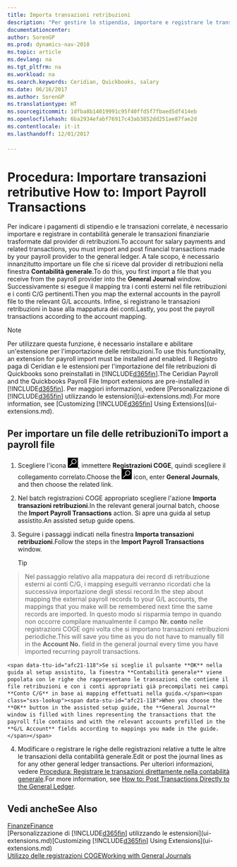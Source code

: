 ```yaml
---
title: Importa transazioni retribuzioni
description: "Per gestire lo stipendio, importare e registrare le transazioni finanziarie dal provider di retribuzioni nella contabilità generale, utilizzando un'estensione di retribuzione quale Ceridian o Quickbooks."
documentationcenter: 
author: SorenGP
ms.prod: dynamics-nav-2018
ms.topic: article
ms.devlang: na
ms.tgt_pltfrm: na
ms.workload: na
ms.search.keywords: Ceridian, Quickbooks, salary
ms.date: 06/16/2017
ms.author: SorenGP
ms.translationtype: HT
ms.sourcegitcommit: 1dfba8b14019991c95f40ffd5f7fbaed5df414eb
ms.openlocfilehash: 6ba2934efabf76917c43ab3852dd251ae87fae2d
ms.contentlocale: it-it
ms.lasthandoff: 12/01/2017

---
```

# <a name="how-to-import-payroll-transactions"></a><span data-ttu-id="afc21-103">Procedura: Importare transazioni retributive </span><span class="sxs-lookup"><span data-stu-id="afc21-103">How to: Import Payroll Transactions</span></span>
<span data-ttu-id="afc21-104">Per indicare i pagamenti di stipendio e le transazioni correlate, è necessario importare e registrare in contabilità generale le transazioni finanziarie trasformate dal provider di retribuzioni.</span><span class="sxs-lookup"><span data-stu-id="afc21-104">To account for salary payments and related transactions, you must import and post financial transactions made by your payroll provider to the general ledger.</span></span> <span data-ttu-id="afc21-105">A tale scopo, è necessario innanzitutto importare un file che si riceve dal provider di retribuzioni nella finestra **Contabilità generale**.</span><span class="sxs-lookup"><span data-stu-id="afc21-105">To do this, you first import a file that you receive from the payroll provider into the **General Journal** window.</span></span> <span data-ttu-id="afc21-106">Successivamente si esegue il mapping tra i conti esterni nel file retribuzioni e i conti C/G pertinenti.</span><span class="sxs-lookup"><span data-stu-id="afc21-106">Then you map the external accounts in the payroll file to the relevant G/L accounts.</span></span> <span data-ttu-id="afc21-107">Infine, si registrano le transazioni retribuzioni in base alla mappatura dei conti.</span><span class="sxs-lookup"><span data-stu-id="afc21-107">Lastly, you post the payroll transactions according to the account mapping.</span></span>

> [!NOTE]  
>   <span data-ttu-id="afc21-108">Per utilizzare questa funzione, è necessario installare e abilitare un'estensione per l'importazione delle retribuzioni.</span><span class="sxs-lookup"><span data-stu-id="afc21-108">To use this functionality, an extension for payroll import must be installed and enabled.</span></span> <span data-ttu-id="afc21-109">Il Registro paga di Ceridian e le estensioni per l'importazione del file retribuzioni di Quickbooks sono preinstallati in [!INCLUDE[d365fin](includes/d365fin_md.md)].</span><span class="sxs-lookup"><span data-stu-id="afc21-109">The Ceridian Payroll and the Quickbooks Payroll File Import extensions are pre-installed in [!INCLUDE[d365fin](includes/d365fin_md.md)].</span></span> <span data-ttu-id="afc21-110">Per maggiori informazioni, vedere [Personalizzazione di [!INCLUDE[d365fin](includes/d365fin_md.md)] utilizzando le estensioni](ui-extensions.md).</span><span class="sxs-lookup"><span data-stu-id="afc21-110">For more information, see [Customizing [!INCLUDE[d365fin](includes/d365fin_md.md)] Using Extensions](ui-extensions.md).</span></span>

## <a name="to-import-a-payroll-file"></a><span data-ttu-id="afc21-111">Per importare un file delle retribuzioni</span><span class="sxs-lookup"><span data-stu-id="afc21-111">To import a payroll file</span></span>
1. <span data-ttu-id="afc21-112">Scegliere l'icona ![Cerca pagina o report](media/ui-search/search_small.png "Cerca pagina o report"), immettere **Registrazioni COGE**, quindi scegliere il collegamento correlato.</span><span class="sxs-lookup"><span data-stu-id="afc21-112">Choose the ![Search for Page or Report](media/ui-search/search_small.png "Search for Page or Report icon") icon, enter **General Journals**, and then choose the related link.</span></span>
2. <span data-ttu-id="afc21-113">Nel batch registrazioni COGE appropriato scegliere l'azione **Importa transazioni retribuzioni**.</span><span class="sxs-lookup"><span data-stu-id="afc21-113">In the relevant general journal batch, choose the **Import Payroll Transactions** action.</span></span> <span data-ttu-id="afc21-114">Si apre una guida al setup assistito.</span><span class="sxs-lookup"><span data-stu-id="afc21-114">An assisted setup guide opens.</span></span>
3. <span data-ttu-id="afc21-115">Seguire i passaggi indicati nella finestra **Importa transazioni retribuzioni**.</span><span class="sxs-lookup"><span data-stu-id="afc21-115">Follow the steps in the **Import Payroll Transactions** window.</span></span>

    > [!TIP]  
>   <span data-ttu-id="afc21-116">Nel passaggio relativo alla mappatura dei record di retribuzione esterni ai conti C/G, i mapping eseguiti verranno ricordati che la successiva importazione degli stessi record.</span><span class="sxs-lookup"><span data-stu-id="afc21-116">In the step about mapping the external payroll records to your G/L accounts, the mappings that you make will be remembered next time the same records are imported.</span></span> <span data-ttu-id="afc21-117">In questo modo si risparmia tempo in quando non occorre compilare manualmente il campo **Nr. conto** nelle registrazioni COGE ogni volta che si importano transazioni retribuzioni periodiche.</span><span class="sxs-lookup"><span data-stu-id="afc21-117">This will save you time as you do not have to manually fill in the **Account No.** field in the general journal every time you have imported recurring payroll transactions.</span></span>   

    <span data-ttu-id="afc21-118">Se si sceglie il pulsante **OK** nella guida al setup assistito, la finestra **Contabilità generale** viene popolata con le righe che rappresentano le transazioni che contiene il file retribuzioni e con i conti appropriati già precompilati nei campi **Conto C/G** in base ai mapping effettuati nella guida.</span><span class="sxs-lookup"><span data-stu-id="afc21-118">When you choose the **OK** button in the assisted setup guide, the **General Journal** window is filled with lines representing the transactions that the payroll file contains and with the relevant accounts prefilled in the **G/L Account** fields according to mappings you made in the guide.</span></span>
4. <span data-ttu-id="afc21-119">Modificare o registrare le righe delle registrazioni relative a tutte le altre le transazioni della contabilità generale.</span><span class="sxs-lookup"><span data-stu-id="afc21-119">Edit or post the journal lines as for any other general ledger transactions.</span></span> <span data-ttu-id="afc21-120">Per ulteriori informazioni, vedere [Procedura: Registrare le transazioni direttamente nella contabilità generale](finance-how-post-transactions-directly.md).</span><span class="sxs-lookup"><span data-stu-id="afc21-120">For more information, see [How to: Post Transactions Directly to the General Ledger](finance-how-post-transactions-directly.md).</span></span>   

## <a name="see-also"></a><span data-ttu-id="afc21-121">Vedi anche</span><span class="sxs-lookup"><span data-stu-id="afc21-121">See Also</span></span>
[<span data-ttu-id="afc21-122">Finanze</span><span class="sxs-lookup"><span data-stu-id="afc21-122">Finance</span></span>](finance.md)  
<span data-ttu-id="afc21-123">[Personalizzazione di [!INCLUDE[d365fin](includes/d365fin_md.md)] utilizzando le estensioni](ui-extensions.md)</span><span class="sxs-lookup"><span data-stu-id="afc21-123">[Customizing [!INCLUDE[d365fin](includes/d365fin_md.md)] Using Extensions](ui-extensions.md)</span></span>  
[<span data-ttu-id="afc21-124">Utilizzo delle registrazioni COGE</span><span class="sxs-lookup"><span data-stu-id="afc21-124">Working with General Journals</span></span>](ui-work-general-journals.md)  

